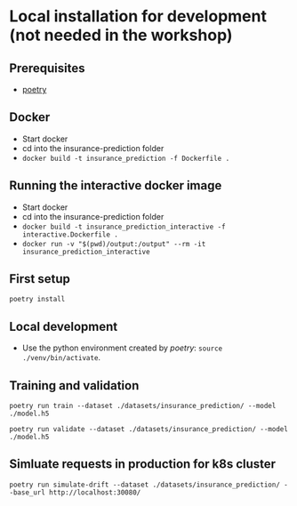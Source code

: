 # Local installation for development (not needed in the workshop)


## Prerequisites
 * [poetry](https://python-poetry.org/)


## Docker
* Start docker
* cd into the insurance-prediction folder
* `docker build -t insurance_prediction -f Dockerfile .`

## Running the interactive docker image
* Start docker
* cd into the insurance-prediction folder
* `docker build -t insurance_prediction_interactive -f interactive.Dockerfile .`
* `docker run -v "$(pwd)/output:/output" --rm -it insurance_prediction_interactive`

## First setup

```
poetry install
```

## Local development

* Use the python environment created by *poetry*: `source ./venv/bin/activate`.

## Training and validation

```
poetry run train --dataset ./datasets/insurance_prediction/ --model ./model.h5
```

```
poetry run validate --dataset ./datasets/insurance_prediction/ --model ./model.h5
```

## Simluate requests in production for k8s cluster

```
poetry run simulate-drift --dataset ./datasets/insurance_prediction/ --base_url http://localhost:30080/
```
